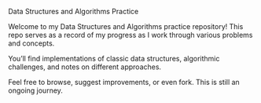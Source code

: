 Data Structures and Algorithms Practice

Welcome to my Data Structures and Algorithms practice repository! This repo serves as a record of my progress as I work through various problems and concepts. 

You’ll find implementations of classic data structures, algorithmic challenges, and notes on different approaches.

Feel free to browse, suggest improvements, or even fork. 
This is still an ongoing journey. 
